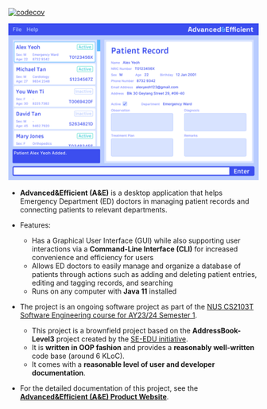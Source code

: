 [![codecov](https://codecov.io/gh/AY2324S1-CS2103T-T14-2/tp/graph/badge.svg?token=OANNMRPP8F)](https://codecov.io/gh/AY2324S1-CS2103T-T14-2/tp)

![Ui](docs/images/Ui.png)

* **Advanced&Efficient (A&E)** is a desktop application that helps Emergency Department (ED) doctors in managing 
patient records and connecting patients to relevant departments. <br>

* Features:
  * Has a Graphical User Interface (GUI) while also supporting user interactions via a **Command-Line Interface (CLI)**
  for increased convenience and efficiency for users
  * Allows ED doctors to easily manage and organize a database of patients through actions such as adding and deleting 
  patient entries, editing and tagging records, and searching
  * Runs on any computer with **Java 11** installed
* The project is an ongoing software project as part of the 
[NUS CS2103T Software Engineering course for AY23/24 Semester 1](https://nus-cs2103-ay2324s1.github.io/website/index.html).
  * This project is a brownfield project based on the **AddressBook-Level3** project created by the 
  [SE-EDU initiative](https://se-education.org).
  * It is **written in OOP fashion** and provides a **reasonably well-written** code base (around 6 KLoC).
  * It comes with a **reasonable level of user and developer documentation**.
* For the detailed documentation of this project, see the **[Advanced&Efficient (A&E) Product Website](https://ay2324s1-cs2103t-t14-2.github.io/tp/)**.
